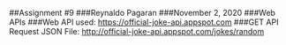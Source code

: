 ##Assignment #9
###Reynaldo Pagaran
###November 2, 2020
###Web APIs
###Web API used: https://official-joke-api.appspot.com
###GET API Request JSON File: http://official-joke-api.appspot.com/jokes/random